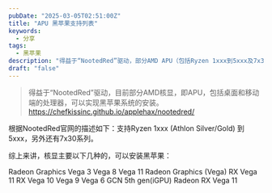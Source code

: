 ```yaml
---
pubDate: "2025-03-05T02:51:00Z"
title: "APU 黑苹果支持列表"
keywords:
  - 分享
tags:
  - 黑苹果
description: "得益于“NootedRed”驱动，部分AMD APU（包括Ryzen 1xxx到5xxx及7x30系列）的核显（如Vega 3、Vega 8、Vega 11等）现已支持黑苹果系统的安装。"
draft: "false"
---
```


>得益于“NootedRed”驱动，目前部分AMD核显，即APU，包括桌面和移动端的处理器，可以实现黑苹果系统的安装。
https://chefkissinc.github.io/applehax/nootedred/  
 

根据NootedRed官网的描述如下：支持Ryzen 1xxx (Athlon Silver/Gold) 到 5xxx，另外还有7x30系列。
 
综上来讲，核显主要以下几种的，可以安装黑苹果：

Radeon Graphics
Vega 3
Vega 8
Vega 11
Radeon Graphics (Vega)
RX Vega 11
RX Vega 10
Vega 9
Vega 6
GCN 5th gen(iGPU)
Radeon RX Vega 11